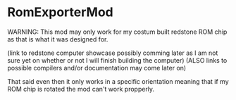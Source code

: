 # RomExporterMod
WARNING:
  This mod may only work for my costum built redstone ROM chip as that is what it was designed for.


(link to redstone computer showcase possibly comming later as I am not sure yet on whether or not I will finish building the computer)
(ALSO links to possible compilers and/or documentation may come later on)

That said even then it only works in a specific orientation meaning that if my ROM chip is rotated the mod can't work propperly.
